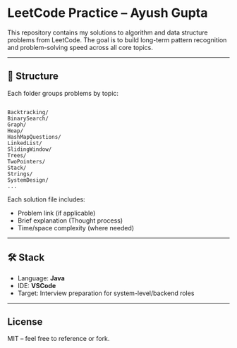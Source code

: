 # LeetCode Practice – Ayush Gupta

This repository contains my solutions to algorithm and data structure problems from LeetCode. The goal is to build long-term pattern recognition and problem-solving speed across all core topics.

---

## 📁 Structure

Each folder groups problems by topic:

```

Backtracking/
BinarySearch/
Graph/
Heap/
HashMapQuestions/
LinkedList/
SlidingWindow/
Trees/
TwoPointers/
Stack/
Strings/
SystemDesign/
...

```

Each solution file includes:

- Problem link (if applicable)
- Brief explanation (Thought process)
- Time/space complexity (where needed)

---

## 🛠️ Stack

- Language: **Java**
- IDE: **VSCode**
- Target: Interview preparation for system-level/backend roles

---

## License

MIT – feel free to reference or fork.
